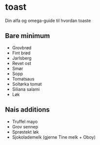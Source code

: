 # toast
Din alfa og omega-guide til hvordan toaste

## Bare minimum
- Grovbrød
- Fint brød
- Jarlsberg
- Revet ost
- Smør
- Sopp
- Tomatsaus
- Soltørka tomat
- Siliana salami
- Løk

## Nais additions
- Truffel mayo
- Grov sennep
- Sprøstekt løk
- Sjokolademelk (gjerne Tine melk + Oboy)
